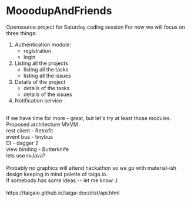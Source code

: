 # MooodupAndFriends
Opensource project for Saturday coding session
For now we will focus on three things:
<br />
1) Authentication module: <br />
	* registration <br />
	* login <br />
2) Listing all the projects <br />
	* listing all the tasks <br />
	* listing all the issues <br />
3) Details of the project <br />
	* details of the tasks <br />
	* details of the issues <br />
4) Notification service <br />
<br />
If we have time for more - great, but let's try at least those modules. <br />
Proposed architecture MVVM <br />
rest client - Retrofit <br />
event bus - tinybus <br />
DI - dagger 2 <br />
view binding - Butterknife <br />
lets use rxJava? <br />
<br />
Probably no graphics will attend hackathon so we go with material-ish design keeping in mind palette of taiga.io. <br />
If somebody has some ideas -- let me know :) <br />
<br />
https://taigaio.github.io/taiga-doc/dist/api.html 
